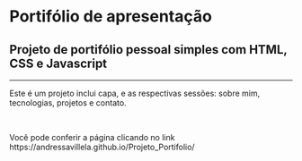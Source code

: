 <h1>Portifólio de apresentação</h1>
<h2>
    </strong>Projeto de portifólio pessoal</strong> simples com HTML, CSS e Javascript
</h2>
<hr>
<p>
    Este é um projeto inclui capa, e as respectivas sessões: sobre mim, tecnologias, projetos e contato.
</p>
<br>
<p>
    Você pode conferir a página clicando no link https://andressavillela.github.io/Projeto_Portifolio/
</p>
<br><br>


